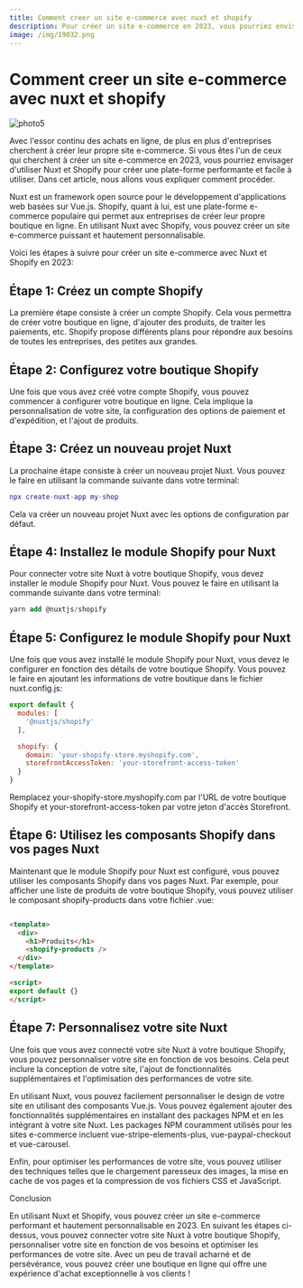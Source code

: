 ```yaml
---
title: Comment creer un site e-commerce avec nuxt et shopify
description: Pour créer un site e-commerce en 2023, vous pourriez envisager d'utiliser Nuxt et Shopify pour créer une plate-forme performante et facile à utiliser. Dans cet article, nous allons vous expliquer comment procéder.
image: /img/19032.png
---
```


# Comment creer un site e-commerce avec nuxt et shopify

![photo5](/img/19032.png)

Avec l'essor continu des achats en ligne, de plus en plus d'entreprises cherchent à créer leur propre site e-commerce. Si vous êtes l'un de ceux qui cherchent à créer un site e-commerce en 2023, vous pourriez envisager d'utiliser Nuxt et Shopify pour créer une plate-forme performante et facile à utiliser. Dans cet article, nous allons vous expliquer comment procéder.

Nuxt est un framework open source pour le développement d'applications web basées sur Vue.js. Shopify, quant à lui, est une plate-forme e-commerce populaire qui permet aux entreprises de créer leur propre boutique en ligne. En utilisant Nuxt avec Shopify, vous pouvez créer un site e-commerce puissant et hautement personnalisable.

Voici les étapes à suivre pour créer un site e-commerce avec Nuxt et Shopify en 2023:

## Étape 1: Créez un compte Shopify

La première étape consiste à créer un compte Shopify. Cela vous permettra de créer votre boutique en ligne, d'ajouter des produits, de traiter les paiements, etc. Shopify propose différents plans pour répondre aux besoins de toutes les entreprises, des petites aux grandes.

## Étape 2: Configurez votre boutique Shopify

Une fois que vous avez créé votre compte Shopify, vous pouvez commencer à configurer votre boutique en ligne. Cela implique la personnalisation de votre site, la configuration des options de paiement et d'expédition, et l'ajout de produits.

## Étape 3: Créez un nouveau projet Nuxt

La prochaine étape consiste à créer un nouveau projet Nuxt. Vous pouvez le faire en utilisant la commande suivante dans votre terminal:

```lua
npx create-nuxt-app my-shop
```

Cela va créer un nouveau projet Nuxt avec les options de configuration par défaut.

## Étape 4: Installez le module Shopify pour Nuxt

Pour connecter votre site Nuxt à votre boutique Shopify, vous devez installer le module Shopify pour Nuxt. Vous pouvez le faire en utilisant la commande suivante dans votre terminal:

```sql
yarn add @nuxtjs/shopify
```

## Étape 5: Configurez le module Shopify pour Nuxt

Une fois que vous avez installé le module Shopify pour Nuxt, vous devez le configurer en fonction des détails de votre boutique Shopify. Vous pouvez le faire en ajoutant les informations de votre boutique dans le fichier nuxt.config.js:

```js
export default {
  modules: [
    '@nuxtjs/shopify'
  ],

  shopify: {
    domain: 'your-shopify-store.myshopify.com',
    storefrontAccessToken: 'your-storefront-access-token'
  }
}
```

Remplacez your-shopify-store.myshopify.com par l'URL de votre boutique Shopify et your-storefront-access-token par votre jeton d'accès Storefront.

## Étape 6: Utilisez les composants Shopify dans vos pages Nuxt

Maintenant que le module Shopify pour Nuxt est configuré, vous pouvez utiliser les composants Shopify dans vos pages Nuxt. Par exemple, pour afficher une liste de produits de votre boutique Shopify, vous pouvez utiliser le composant shopify-products dans votre fichier .vue:

```html

<template>
  <div>
    <h1>Produits</h1>
    <shopify-products />
  </div>
</template>

<script>
export default {}
</script>
```

## Étape 7: Personnalisez votre site Nuxt

Une fois que vous avez connecté votre site Nuxt à votre boutique Shopify, vous pouvez personnaliser votre site en fonction de vos besoins. Cela peut inclure la conception de votre site, l'ajout de fonctionnalités supplémentaires et l'optimisation des performances de votre site.

En utilisant Nuxt, vous pouvez facilement personnaliser le design de votre site en utilisant des composants Vue.js. Vous pouvez également ajouter des fonctionnalités supplémentaires en installant des packages NPM et en les intégrant à votre site Nuxt. Les packages NPM couramment utilisés pour les sites e-commerce incluent vue-stripe-elements-plus, vue-paypal-checkout et vue-carousel.

Enfin, pour optimiser les performances de votre site, vous pouvez utiliser des techniques telles que le chargement paresseux des images, la mise en cache de vos pages et la compression de vos fichiers CSS et JavaScript.

Conclusion

En utilisant Nuxt et Shopify, vous pouvez créer un site e-commerce performant et hautement personnalisable en 2023. En suivant les étapes ci-dessus, vous pouvez connecter votre site Nuxt à votre boutique Shopify, personnaliser votre site en fonction de vos besoins et optimiser les performances de votre site. Avec un peu de travail acharné et de persévérance, vous pouvez créer une boutique en ligne qui offre une expérience d'achat exceptionnelle à vos clients !